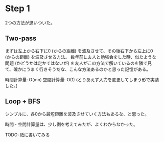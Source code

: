 # Step 1

2つの方法が思いついた。

## Two-pass

まずは左上から右下に0 (からの距離) を波及させて、その後右下から左上に0 (からの距離) を波及させる方法。
数年前に友人と勉強会をした時、似たような問題 (かどうかは定かではないが) を友人がこの方法で解いているのを隣で見て、確かにうまく行きそうだな、こんな方法あるのかと思った記憶がある。

時間計算量: O(mn)
空間計算量: O(1) (とりあえず入力を変更してしまう形で実装した。)

## Loop + BFS

シンプルに、各0から最短距離を波及させていく方法もあるな、と思った。

時間・空間計算量は、少し例を考えてみたが、よくわからなかった。

TODO: 紙に書いてみる
